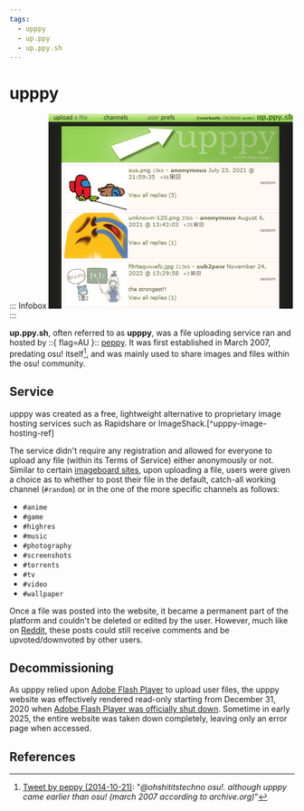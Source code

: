 ```yaml
---
tags:
  - upppy
  - up.ppy
  - up.ppy.sh
---
```


# upppy

::: Infobox
![Snapshot of the up.ppy.sh page](img/upppyScreenshot.png "Snapshot of the upppy website, as taken in 2023 by the Internet Archive")
:::

**up.ppy.sh**, often referred to as **upppy**, was a file uploading service ran and hosted by ::{ flag=AU }:: [peppy](https://osu.ppy.sh/users/2). It was first established in March 2007, predating osu! itself[^upppy-launch-date-ref], and was mainly used to share images and files within the osu! community.

## Service

upppy was created as a free, lightweight alternative to proprietary image hosting services such as Rapidshare or ImageShack.[^upppy-image-hosting-ref]

The service didn't require any registration and allowed for everyone to upload any file (within its Terms of Service) either anonymously or not. Similar to certain [imageboard sites](https://en.wikipedia.org/wiki/Imageboard), upon uploading a file, users were given a choice as to whether to post their file in the default, catch-all working channel (`#random`) or in the one of the more specific channels as follows:

   - `#anime`
   - `#game`
   - `#highres`
   - `#music`
   - `#photography`
   - `#screenshots`
   - `#torrents`
   - `#tv`
   - `#video`
   - `#wallpaper`

Once a file was posted into the website, it became a permanent part of the platform and couldn't be deleted or edited by the user. However, much like on [Reddit](/wiki/Community/Reddit), these posts could still receive comments and be upvoted/downvoted by other users.

## Decommissioning

As upppy relied upon [Adobe Flash Player](https://en.wikipedia.org/wiki/Adobe_Flash_Player) to upload user files, the upppy website was effectively rendered read-only starting from December 31, 2020 when [Adobe Flash Player was officially shut down](https://www.adobe.com/id_en/products/flashplayer/end-of-life-alternative.html). Sometime in early 2025, the entire website was taken down completely, leaving only an error page when accessed.

## References

[^upppy-launch-date-ref]: [Tweet by peppy (2014-10-21)](https://twitter.com/ppy/status/524379301731237888): "*@ohshititstechno osu!. although upppy came earlier than osu! (march 2007 according to archive.org)*"
[^upppy-launch-date-ref]: [Forum post by Sinistro (2008-04-30)](https://osu.ppy.sh/community/forums/topics/2974): "*If you want to share a file with the osu! community, forget about depositing it on Rapidshare, Megaupload, ImageShack and the like — put it on upppy and everyone's happy!*"